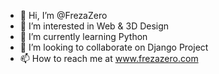 - 👋 Hi, I’m @FrezaZero
- 👀 I’m interested in Web & 3D Design
- 🌱 I’m currently learning Python
- 💞️ I’m looking to collaborate on Django Project
- 📫 How to reach me at www.frezazero.com

<!---
FrezaZero/FrezaZero is a ✨ special ✨ repository because its `README.md` (this file) appears on your GitHub profile.
You can click the Preview link to take a look at your changes.
--->
